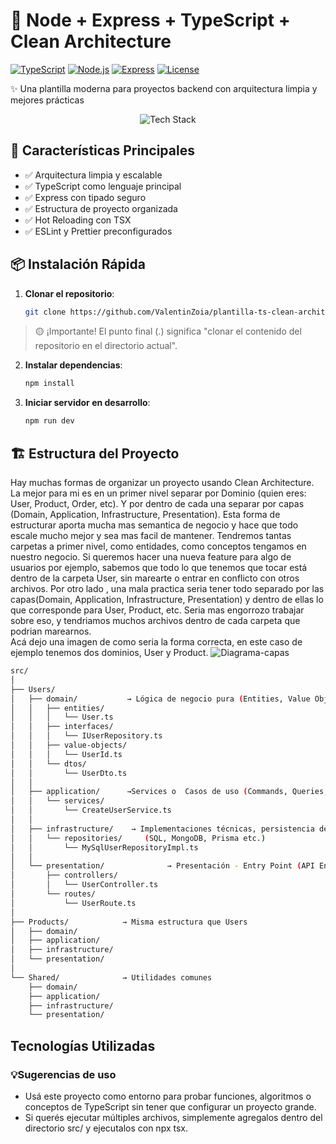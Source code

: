 # 🌟 Node + Express + TypeScript + Clean Architecture 

[![TypeScript](https://img.shields.io/badge/TypeScript-4.0+-3178C6?logo=typescript&logoColor=white)](https://www.typescriptlang.org/)
[![Node.js](https://img.shields.io/badge/Node.js-18+-339933?logo=node.js&logoColor=white)](https://nodejs.org/)
[![Express](https://img.shields.io/badge/Express-4.x-000000?logo=express&logoColor=white)](https://expressjs.com/)
[![License](https://img.shields.io/badge/License-MIT-blue.svg)](https://opensource.org/licenses/MIT)

✨ Una plantilla moderna para proyectos backend con arquitectura limpia y mejores prácticas

<div align="center">
  <img src="https://skillicons.dev/icons?i=ts,nodejs,express,git,vscode,github" alt="Tech Stack" />
</div>

## 🚀 Características Principales

- ✅ Arquitectura limpia y escalable
- ✅ TypeScript como lenguaje principal
- ✅ Express con tipado seguro
- ✅ Estructura de proyecto organizada
- ✅ Hot Reloading con TSX
- ✅ ESLint y Prettier preconfigurados

## 📦 Instalación Rápida


1. **Clonar el repositorio**:
   ```bash
   git clone https://github.com/ValentinZoia/plantilla-ts-clean-architecture.git .

   ```
> 🟡 ¡Importante! El punto final (.) significa "clonar el contenido del repositorio en el directorio actual".

2. **Instalar dependencias**:
   ```bash
   npm install

   ```


2. **Iniciar servidor en desarrollo**:
   ```bash
   npm run dev

   ```

## 🏗 Estructura del Proyecto
Hay muchas formas de organizar un proyecto usando Clean Architecture. La mejor para mi es en un primer nivel separar por Dominio (quien eres: User, Product, Order, etc). Y por dentro de cada una separar por capas (Domain, Application, Infrastructure, Presentation). Esta forma de estructurar aporta mucha mas semantica de negocio y hace que todo escale mucho mejor y sea mas facil de mantener. Tendremos tantas carpetas a primer nivel, como entidades, como conceptos tengamos en nuestro negocio. Si queremos hacer una nueva feature para algo de usuarios por ejemplo, sabemos que todo lo que tenemos que tocar está dentro de la carpeta User, sin marearte o entrar en conflicto con otros archivos. Por otro lado , una mala practica seria tener todo separado por las capas(Domain, Application, Infrastructure, Presentation) y dentro de ellas lo que corresponde para User, Product, etc. Seria mas engorrozo trabajar sobre eso, y tendriamos muchos archivos dentro de cada carpeta que podrian marearnos.<br>
Acá dejo una imagen de como seria la forma correcta, en este caso de ejemplo tenemos dos dominios, User y Product.
![Diagrama-capas](https://i.imgur.com/LCeSxUK.jpeg)
<br>
```bash
src/
│
├── Users/
│   ├── domain/           → Lógica de negocio pura (Entities, Value Objects, Interfaces, DTOs)
│   │   ├── entities/
│   │   │   └── User.ts
│   │   ├── interfaces/
│   │   │   └── IUserRepository.ts
│   │   ├── value-objects/
│   │   │   └── UserId.ts
│   │   └── dtos/
│   │       └── UserDto.ts 
│   │
│   ├── application/      →Services o  Casos de uso (Commands, Queries, Use Cases)
│   │   └── services/
│   │       └── CreateUserService.ts
│   │
│   ├── infrastructure/    → Implementaciones técnicas, persistencia de datos (DB, APIs externas)
│   │   └── repositories/     (SQL, MongoDB, Prisma etc.)
│   │       └── MySqlUserRepositoryImpl.ts 
│   │
│   └── presentation/              → Presentación - Entry Point (API Endpoints - Controllers, Routes)
│       ├── controllers/
│       │   └── UserController.ts
│       └── routes/
│           └── UserRoute.ts
│
├── Products/            → Misma estructura que Users
│   ├── domain/
│   ├── application/
│   ├── infrastructure/
│   └── presentation/
│
└── Shared/              → Utilidades comunes
    ├── domain/
    ├── application/
    ├── infrastructure/
    └── presentation/

   ```


## Tecnologías Utilizadas
### 💡Sugerencias de uso
- Usá este proyecto como entorno para probar funciones, algoritmos o conceptos de TypeScript sin tener que configurar un proyecto grande.
- Si querés ejecutar múltiples archivos, simplemente agregalos dentro del directorio src/ y ejecutalos con npx tsx.

